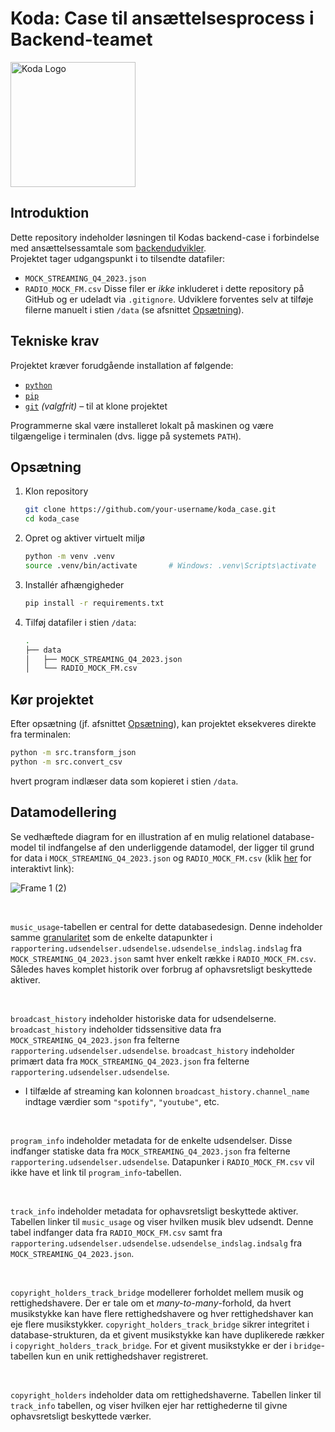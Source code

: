 # Koda: Case til ansættelsesprocess i Backend-teamet
<img src="https://via.ritzau.dk/data/images/00304/29b9a8c9-94a5-4cf3-9032-77dafd899e98.png" alt="Koda Logo" width="200"/>

## Introduktion
Dette repository indeholder løsningen til Kodas backend-case i forbindelse med ansættelsessamtale som [backendudvikler](https://www.epos-asp.dk/REK/Koda/Joblist/Job.aspx?jobOfferInstanceId=178&joblistId=1&lang=da).  
Projektet tager udgangspunkt i to tilsendte datafiler:
- `MOCK_STREAMING_Q4_2023.json`
- `RADIO_MOCK_FM.csv`
Disse filer er *ikke* inkluderet i dette repository på GitHub og er udeladt via `.gitignore`. Udviklere forventes selv at tilføje filerne manuelt i stien `/data` (se afsnittet [Opsætning](#opsætning)).

## Tekniske krav
Projektet kræver forudgående installation af følgende:
- [`python`](https://www.python.org/downloads/)
- [`pip`](https://pypi.org/project/pip/)
- [`git`](https://git-scm.com/downloads) *(valgfrit)* – til at klone projektet

Programmerne skal være installeret lokalt på maskinen og være tilgængelige i terminalen (dvs. ligge på systemets `PATH`).

## Opsætning
1. Klon repository
    ```bash
    git clone https://github.com/your-username/koda_case.git
    cd koda_case
    ```

2. Opret og aktiver virtuelt miljø
    ```bash
    python -m venv .venv
    source .venv/bin/activate       # Windows: .venv\Scripts\activate
    ```

3. Installér afhængigheder
    ```bash
    pip install -r requirements.txt
    ```

1. Tilføj datafiler i stien `/data`:
    ```bash
    .
    ├── data
    │   ├── MOCK_STREAMING_Q4_2023.json
    │   └── RADIO_MOCK_FM.csv
    ```

## Kør projektet
Efter opsætning (jf. afsnittet [Opsætning](#opsætning)), kan projektet eksekveres direkte fra terminalen:
```bash
python -m src.transform_json
python -m src.convert_csv
```
hvert program indlæser data som kopieret i stien `/data`.

## Datamodellering
Se vedhæftede diagram for en illustration af en mulig relationel database-model til indfangelse af den underliggende datamodel, der ligger til grund for data i `MOCK_STREAMING_Q4_2023.json` og `RADIO_MOCK_FM.csv` (klik [her](https://www.figma.com/design/WoGem8spvpNwCWoVfGSf6B/koda-case-relational-db?node-id=0-1&t=paPps8LeHHCEsTlN-1) for interaktivt link):  

![Frame 1 (2)](https://github.com/user-attachments/assets/b9e3e122-baba-41d9-a194-49412acf917c)

<br>

`music_usage`-tabellen er central for dette databasedesign. Denne indeholder samme [granularitet](https://www.coursera.org/articles/data-granularity) som de enkelte datapunkter i `rapportering.udsendelser.udsendelse.udsendelse_indslag.indslag` fra `MOCK_STREAMING_Q4_2023.json` samt hver enkelt række i `RADIO_MOCK_FM.csv`. Således haves komplet historik over forbrug af ophavsretsligt beskyttede aktiver. 

<br>

`broadcast_history` indeholder historiske data for udsendelserne. `broadcast_history` indeholder tidssensitive data fra `MOCK_STREAMING_Q4_2023.json` fra felterne `rapportering.udsendelser.udsendelse`. `broadcast_history` indeholder primært data fra `MOCK_STREAMING_Q4_2023.json` fra felterne `rapportering.udsendelser.udsendelse`.
- I tilfælde af streaming kan kolonnen `broadcast_history.channel_name` indtage værdier som `"spotify"`, `"youtube"`, etc.

<br>

`program_info` indeholder metadata for de enkelte udsendelser. Disse indfanger statiske data fra `MOCK_STREAMING_Q4_2023.json` fra felterne `rapportering.udsendelser.udsendelse`. Datapunker i `RADIO_MOCK_FM.csv` vil ikke have et link til `program_info`-tabellen.

<br>

`track_info` indeholder metadata for ophavsretsligt beskyttede aktiver. Tabellen linker til `music_usage` og viser hvilken musik blev udsendt.
Denne tabel indfanger data fra `RADIO_MOCK_FM.csv` samt fra `rapportering.udsendelser.udsendelse.udsendelse_indslag.indsalg` fra `MOCK_STREAMING_Q4_2023.json`.

<br>

`copyright_holders_track_bridge` modellerer forholdet mellem musik og rettighedshavere. Der er tale om et _many-to-many_-forhold, da hvert musikstykke kan have flere rettighedshavere og hver rettighedshaver kan eje flere musikstykker. `copyright_holders_track_bridge` sikrer integritet i database-strukturen, da et givent musikstykke kan have duplikerede rækker i `copyright_holders_track_bridge`. For et givent musikstykke er der i `bridge`-tabellen kun en unik rettighedshaver registreret.

<br>

`copyright_holders` indeholder data om rettighedshaverne. Tabellen linker til `track_info` tabellen, og viser hvilken ejer har rettighederne til givne ophavsretsligt beskyttede værker.


